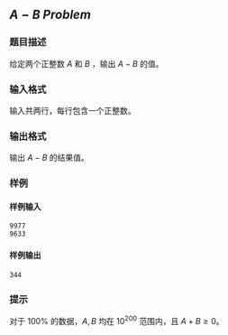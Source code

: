 ## $A - B$ $Problem$

### 题目描述

给定两个正整数 $A$ 和 $B$ ，输出 $A - B$ 的值。

### 输入格式

输入共两行，每行包含一个正整数。

### 输出格式

输出 $A - B$ 的结果值。

### 样例

#### 样例输入

```
9977
9633
```

#### 样例输出

```
344
```

### 提示

对于 $100 \%$ 的数据，$A, B$ 均在 $10^{200}$ 范围内，且 $A + B \ge 0$。


